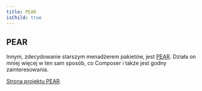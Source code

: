 ```yaml
---
title: PEAR
isChild: true
---
```


## PEAR

Innym, zdecydowanie starszym menadżerem pakietów, jest [PEAR][1]. Działa on mniej więcej w ten sam sposób, co Composer i
także jest godny zainteresowania.

[Strona projektu PEAR][1].

[1]: http://pear.php.net/
